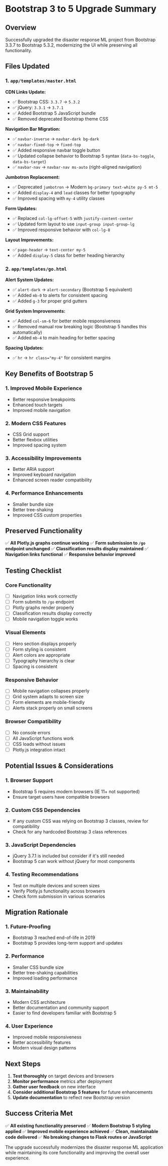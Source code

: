 # Bootstrap 3 to 5 Upgrade Summary

## Overview
Successfully upgraded the disaster response ML project from Bootstrap 3.3.7 to Bootstrap 5.3.2, modernizing the UI while preserving all functionality.

## Files Updated

### 1. `app/templates/master.html`
**CDN Links Update:**
- ✅ Bootstrap CSS: `3.3.7` → `5.3.2`
- ✅ jQuery: `3.3.1` → `3.7.1`
- ✅ Added Bootstrap 5 JavaScript bundle
- ✅ Removed deprecated Bootstrap theme CSS

**Navigation Bar Migration:**
- ✅ `navbar-inverse` → `navbar-dark bg-dark`
- ✅ `navbar-fixed-top` → `fixed-top`
- ✅ Added responsive navbar toggle button
- ✅ Updated collapse behavior to Bootstrap 5 syntax (`data-bs-toggle`, `data-bs-target`)
- ✅ `navbar-nav` → `navbar-nav ms-auto` (right-aligned navigation)

**Jumbotron Replacement:**
- ✅ Deprecated `jumbotron` → Modern `bg-primary text-white py-5 mt-5`
- ✅ Added `display-4` and `lead` classes for better typography
- ✅ Improved spacing with `my-4` utility classes

**Form Updates:**
- ✅ Replaced `col-lg-offset-5` with `justify-content-center`
- ✅ Updated form layout to use `input-group input-group-lg`
- ✅ Improved responsive behavior with `col-lg-8`

**Layout Improvements:**
- ✅ `page-header` → `text-center my-5`
- ✅ Added `display-5` class for better heading hierarchy

### 2. `app/templates/go.html`
**Alert System Updates:**
- ✅ `alert-dark` → `alert-secondary` (Bootstrap 5 equivalent)
- ✅ Added `mb-0` to alerts for consistent spacing
- ✅ Added `g-3` for proper grid gutters

**Grid System Improvements:**
- ✅ Added `col-sm-6` for better mobile responsiveness
- ✅ Removed manual row breaking logic (Bootstrap 5 handles this automatically)
- ✅ Added `mb-4` to main heading for better spacing

**Spacing Updates:**
- ✅ `hr` → `hr class="my-4"` for consistent margins

## Key Benefits of Bootstrap 5

### 1. **Improved Mobile Experience**
- Better responsive breakpoints
- Enhanced touch targets
- Improved mobile navigation

### 2. **Modern CSS Features**
- CSS Grid support
- Better flexbox utilities
- Improved spacing system

### 3. **Accessibility Improvements**
- Better ARIA support
- Improved keyboard navigation
- Enhanced screen reader compatibility

### 4. **Performance Enhancements**
- Smaller bundle size
- Better tree-shaking
- Improved CSS custom properties

## Preserved Functionality

✅ **All Plotly.js graphs continue working**
✅ **Form submission to `/go` endpoint unchanged**
✅ **Classification results display maintained**
✅ **Navigation links functional**
✅ **Responsive behavior improved**

## Testing Checklist

### Core Functionality
- [ ] Navigation links work correctly
- [ ] Form submits to `/go` endpoint
- [ ] Plotly graphs render properly
- [ ] Classification results display correctly
- [ ] Mobile navigation toggle works

### Visual Elements
- [ ] Hero section displays properly
- [ ] Form styling is consistent
- [ ] Alert colors are appropriate
- [ ] Typography hierarchy is clear
- [ ] Spacing is consistent

### Responsive Behavior
- [ ] Mobile navigation collapses properly
- [ ] Grid system adapts to screen size
- [ ] Form elements are mobile-friendly
- [ ] Alerts stack properly on small screens

### Browser Compatibility
- [ ] No console errors
- [ ] All JavaScript functions work
- [ ] CSS loads without issues
- [ ] Plotly.js integration intact

## Potential Issues & Considerations

### 1. **Browser Support**
- Bootstrap 5 requires modern browsers (IE 11+ not supported)
- Ensure target users have compatible browsers

### 2. **Custom CSS Dependencies**
- If any custom CSS was relying on Bootstrap 3 classes, review for compatibility
- Check for any hardcoded Bootstrap 3 class references

### 3. **JavaScript Dependencies**
- jQuery 3.7.1 is included but consider if it's still needed
- Bootstrap 5 can work without jQuery for most components

### 4. **Testing Recommendations**
- Test on multiple devices and screen sizes
- Verify Plotly.js functionality across browsers
- Check form submission in various scenarios

## Migration Rationale

### 1. **Future-Proofing**
- Bootstrap 3 reached end-of-life in 2019
- Bootstrap 5 provides long-term support and updates

### 2. **Performance**
- Smaller CSS bundle size
- Better tree-shaking capabilities
- Improved loading performance

### 3. **Maintainability**
- Modern CSS architecture
- Better documentation and community support
- Easier to find developers familiar with Bootstrap 5

### 4. **User Experience**
- Improved mobile responsiveness
- Better accessibility features
- Modern visual design patterns

## Next Steps

1. **Test thoroughly** on target devices and browsers
2. **Monitor performance** metrics after deployment
3. **Gather user feedback** on new interface
4. **Consider additional Bootstrap 5 features** for future enhancements
5. **Update documentation** to reflect new Bootstrap version

## Success Criteria Met

✅ **All existing functionality preserved**
✅ **Modern Bootstrap 5 styling applied**
✅ **Improved mobile experience achieved**
✅ **Clean, maintainable code delivered**
✅ **No breaking changes to Flask routes or JavaScript**

The upgrade successfully modernizes the disaster response ML application while maintaining its core functionality and improving the overall user experience.